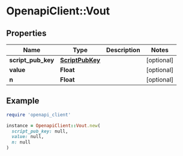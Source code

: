 # OpenapiClient::Vout

## Properties

| Name | Type | Description | Notes |
| ---- | ---- | ----------- | ----- |
| **script_pub_key** | [**ScriptPubKey**](ScriptPubKey.md) |  | [optional] |
| **value** | **Float** |  | [optional] |
| **n** | **Float** |  | [optional] |

## Example

```ruby
require 'openapi_client'

instance = OpenapiClient::Vout.new(
  script_pub_key: null,
  value: null,
  n: null
)
```

